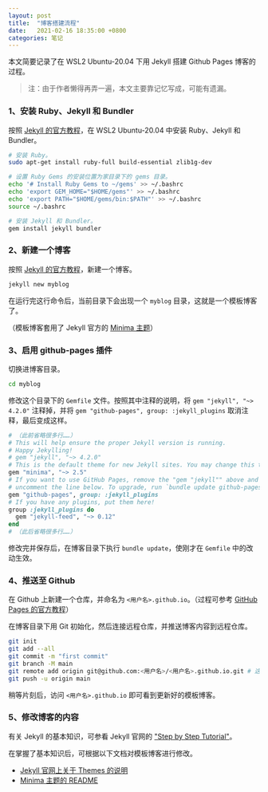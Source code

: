 ```yaml
---
layout: post
title:  "博客搭建流程"
date:   2021-02-16 18:35:00 +0800
categories: 笔记
---
```


本文简要记录了在 WSL2 Ubuntu-20.04 下用 Jekyll 搭建 Github Pages 博客的过程。

> 注：由于作者懒得再弄一遍，本文主要靠记忆写成，可能有遗漏。

### 1、安装 Ruby、Jekyll 和 Bundler

按照 [Jekyll 的官方教程](https://jekyllrb.com/docs/installation/ubuntu/)，在 WSL2 Ubuntu-20.04 中安装 Ruby、Jekyll 和 Bundler。

```bash
# 安装 Ruby。
sudo apt-get install ruby-full build-essential zlib1g-dev
```

```bash
# 设置 Ruby Gems 的安装位置为家目录下的 gems 目录。
echo '# Install Ruby Gems to ~/gems' >> ~/.bashrc
echo 'export GEM_HOME="$HOME/gems"' >> ~/.bashrc
echo 'export PATH="$HOME/gems/bin:$PATH"' >> ~/.bashrc
source ~/.bashrc
```

```bash
# 安装 Jekyll 和 Bundler。
gem install jekyll bundler
```

### 2、新建一个博客

按照 [Jekyll 的官方教程](https://jekyllrb.com/docs/)，新建一个博客。

```bash
jekyll new myblog
```

在运行完这行命令后，当前目录下会出现一个 ``myblog`` 目录，这就是一个模板博客了。

（模板博客套用了 Jekyll 官方的 [Minima 主题](https://github.com/jekyll/minima)）

### 3、启用 github-pages 插件

切换进博客目录。

```bash
cd myblog
```

修改这个目录下的 ``Gemfile`` 文件。按照其中注释的说明，将 ``gem "jekyll", "~> 4.2.0"`` 注释掉，并将 ``gem "github-pages", group: :jekyll_plugins`` 取消注释，最后变成这样。

```ruby
# （此前省略很多行……）
# This will help ensure the proper Jekyll version is running.
# Happy Jekylling!
# gem "jekyll", "~> 4.2.0"
# This is the default theme for new Jekyll sites. You may change this to anything you like.
gem "minima", "~> 2.5"
# If you want to use GitHub Pages, remove the "gem "jekyll"" above and
# uncomment the line below. To upgrade, run `bundle update github-pages`.
gem "github-pages", group: :jekyll_plugins
# If you have any plugins, put them here!
group :jekyll_plugins do
  gem "jekyll-feed", "~> 0.12"
end
# （此后省略很多行……）
```

修改完并保存后，在博客目录下执行 ``bundle update``，使刚才在 ``Gemfile`` 中的改动生效。

### 4、推送至 Github

在 Github 上新建一个仓库，并命名为 ``<用户名>.github.io``。（过程可参考 [GitHub Pages 的官方教程](https://docs.github.com/en/github/working-with-github-pages/creating-a-github-pages-site-with-jekyll#creating-a-repository-for-your-site)）

在博客目录下用 Git 初始化，然后连接远程仓库，并推送博客内容到远程仓库。

```bash
git init
git add --all
git commit -m "first commit"
git branch -M main
git remote add origin git@github.com:<用户名>/<用户名>.github.io.git # 这里换成自己的链接。
git push -u origin main
```

稍等片刻后，访问 ``<用户名>.github.io`` 即可看到更新好的模板博客。

### 5、修改博客的内容

有关 Jekyll 的基本知识，可参看 Jekyll 官网的 ["Step by Step Tutorial"](https://jekyllrb.com/docs/step-by-step/01-setup/)。

在掌握了基本知识后，可根据以下文档对模板博客进行修改。

- [Jekyll 官网上关于 Themes 的说明](https://jekyllrb.com/docs/themes/)
- [Minima 主题的 README](https://github.com/jekyll/minima)